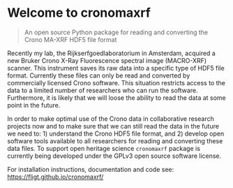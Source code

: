 # Welcome to cronomaxrf 
> An open source Python package for reading and converting the Crono MA-XRF HDF5 file format  


Recently my lab, the Rijkserfgoedlaboratorium in Amsterdam, acquired a new Bruker Crono X-Ray Fluorescence spectral image (MACRO-XRF) scanner. This instrument saves its raw data into a specific type of HDF5 file format. Currently these files can only be read and converted by commercially licensed Crono software. This situation restricts access to the data to a limited number of researchers who can run the software. Furthermore, it is likely that we will loose the ability to read the data at some point in the future.   

In order to make optimal use of the Crono data in collaborative research projects now and to make sure that we can still read the data in the future we need to: 1) understand the Crono HDF5 file format, and 2) develop open software tools available to all researchers for reading and converting these data files. To support open heritage science `cronomaxrf` package is currently being developed under the GPLv3 open source software license. 

For installation instructions, documentation and code see: https://fligt.github.io/cronomaxrf/    
